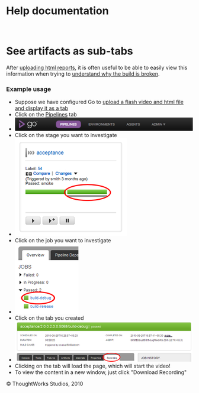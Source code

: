 Help documentation
==================

 

See artifacts as sub-tabs<!-- {.collapsible-heading onclick="toggleCollapse($(this));"} -->
=========================

After [uploading html reports](dev_upload_test_report.html), it is often
useful to be able to easily view this information when trying to
[understand why the build is
broken](dev_understand_why_build_broken.html).

### Example usage<!-- {.collapsible-heading onclick="toggleCollapse($(this));"} -->

-   Suppose we have configured Go to [upload a flash video and html file
    and display it as a tab](dev_upload_test_report.html)
-   Click on the [Pipelines](../navigations/Pipelines_Dashboard_page.html) tab
-   ![](../resources/images/cruise/topnav_pipelines.png)
-   Click on the stage you want to investigate
-   ![](../resources/images/cruise/dev/see_artifact_as_tab/click_on_stage.png)
-   Click on the job you want to investigate
-   ![](../resources/images/cruise/dev/see_artifact_as_tab/2_click_job_with_tab.png)
-   Click on the tab you created
-   ![](../resources/images/cruise/dev/see_artifact_as_tab/3_click_my_subtab.png)
-   Clicking on the tab will load the page, which will start the video!
-   To view the content in a new window, just click "Download Recording"





© ThoughtWorks Studios, 2010

